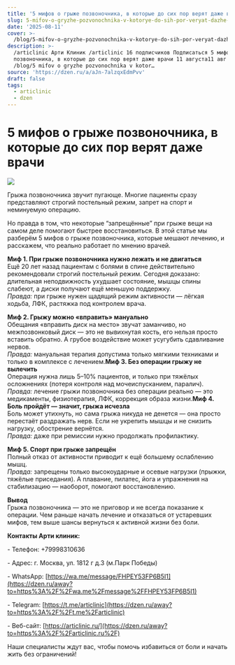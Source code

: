 ```yaml
---
title: '5 мифов о грыже позвоночника, в которые до сих пор верят даже врачи'
slug: 5-mifov-o-gryzhe-pozvonochnika-v-kotorye-do-sih-por-veryat-dazhe-vrachi
date: '2025-08-11'
cover: >-
  /blog/5-mifov-o-gryzhe-pozvonochnika-v-kotorye-do-sih-por-veryat-dazhe-vrachi/cover.jpg
description: >-
  /articlinic Арти Клиник /articlinic 16 подписчиков Подписаться 5 мифов о грыже
  позвоночника, в которые до сих пор верят даже врачи 11 августа11 авг 1 2 мин
  /blog/5 mifov o gryzhe pozvonochnika v kotor…
source: 'https://dzen.ru/a/aJn-7alzqxEdmPvv'
draft: false
tags:
  - articlinic
  - dzen
---
```


# 5 мифов о грыже позвоночника, в которые до сих пор верят даже врачи

![](/blog/5-mifov-o-gryzhe-pozvonochnika-v-kotorye-do-sih-por-veryat-dazhe-vrachi/img-0.jpg)

Грыжа позвоночника звучит пугающе. Многие пациенты сразу представляют строгий постельный режим, запрет на спорт и неминуемую операцию.

Но правда в том, что некоторые “запрещённые” при грыже вещи на самом деле помогают быстрее восстановиться. В этой статье мы разберём 5 мифов о грыже позвоночника, которые мешают лечению, и расскажем, что реально работает по мнению врачей.  
  
**Миф 1. При грыже позвоночника нужно лежать и не двигаться**  
Ещё 20 лет назад пациентам с болями в спине действительно рекомендовали строгий постельный режим. Сегодня доказано: длительная неподвижность ухудшает состояние, мышцы спины слабеют, а диски получают ещё меньшую поддержку.  
_Правда:_ при грыже нужен щадящий режим активности — лёгкая ходьба, ЛФК, растяжка под контролем врача.  
  
**Миф 2. Грыжу можно «вправить» мануально**  
Обещания «вправить диск на место» звучат заманчиво, но межпозвонковый диск — это не вывихнутая кость, его нельзя просто вставить обратно. А грубое воздействие может усугубить сдавливание нервов.  
_Правда:_ мануальная терапия допустима только мягкими техниками и только в комплексе с лечением.**Миф 3. Без операции грыжу не вылечить**  
Операция нужна лишь 5–10% пациентов, и только при тяжёлых осложнениях (потеря контроля над мочеиспусканием, паралич).  
_Правда:_ лечение грыжи позвоночника без операции реально — это медикаменты, физиотерапия, ЛФК, коррекция образа жизни.**Миф 4. Боль пройдёт — значит, грыжа исчезла**  
Боль может утихнуть, но сама грыжа никуда не денется — она просто перестаёт раздражать нерв. Если не укрепить мышцы и не снизить нагрузку, обострение вернётся.  
_Правда:_ даже при ремиссии нужно продолжать профилактику.  
  
**Миф 5. Спорт при грыже запрещён**  
Полный отказ от активности приводит к ещё большему ослаблению мышц.  
_Правда:_ запрещены только высокоударные и осевые нагрузки (прыжки, тяжёлые приседания). А плавание, пилатес, йога и упражнения на стабилизацию — наоборот, помогают восстановлению.  
  
**Вывод**  
Грыжа позвоночника — это не приговор и не всегда показание к операции. Чем раньше начать лечение и отказаться от устаревших мифов, тем выше шансы вернуться к активной жизни без боли.  
  
**Контакты Арти клиник:**

\- Телефон: +79998310636

\- Адрес: г. Москва, ул. 1812 г д.3 (м.Парк Победы)

\- WhatsApp: [https://wa.me/message/FHPEY53FP6B5I1](https://dzen.ru/away?to=https%3A%2F%2Fwa.me%2Fmessage%2FFHPEY53FP6B5I1)

\- Telegram: [https://t.me/articlinic](https://dzen.ru/away?to=https%3A%2F%2Ft.me%2Farticlinic)

\- Веб-сайт: [https://articlinic.ru/](https://dzen.ru/away?to=https%3A%2F%2Farticlinic.ru%2F)

Наши специалисты ждут вас, чтобы помочь избавиться от боли и начать жить без ограничений!